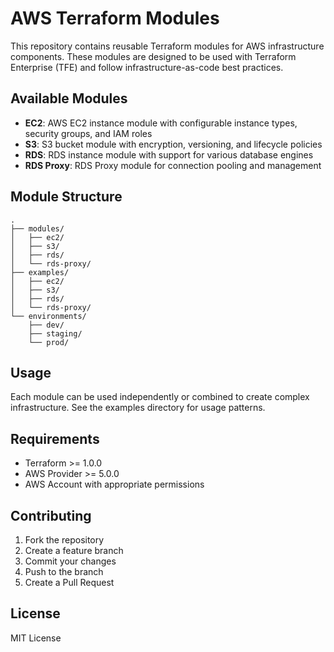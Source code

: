 # AWS Terraform Modules

This repository contains reusable Terraform modules for AWS infrastructure components. These modules are designed to be used with Terraform Enterprise (TFE) and follow infrastructure-as-code best practices.

## Available Modules

- **EC2**: AWS EC2 instance module with configurable instance types, security groups, and IAM roles
- **S3**: S3 bucket module with encryption, versioning, and lifecycle policies
- **RDS**: RDS instance module with support for various database engines
- **RDS Proxy**: RDS Proxy module for connection pooling and management

## Module Structure

```
.
├── modules/
│   ├── ec2/
│   ├── s3/
│   ├── rds/
│   └── rds-proxy/
├── examples/
│   ├── ec2/
│   ├── s3/
│   ├── rds/
│   └── rds-proxy/
└── environments/
    ├── dev/
    ├── staging/
    └── prod/
```

## Usage

Each module can be used independently or combined to create complex infrastructure. See the examples directory for usage patterns.

## Requirements

- Terraform >= 1.0.0
- AWS Provider >= 5.0.0
- AWS Account with appropriate permissions

## Contributing

1. Fork the repository
2. Create a feature branch
3. Commit your changes
4. Push to the branch
5. Create a Pull Request

## License

MIT License 